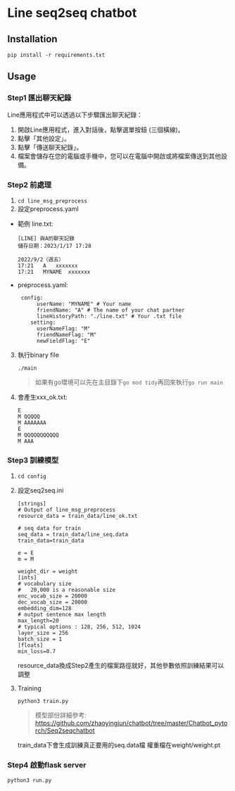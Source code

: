 Line seq2seq chatbot
===

## Installation

```
pip install -r requirements.txt
```

Usage
---
### Step1 匯出聊天紀錄
Line應用程式中可以透過以下步驟匯出聊天紀錄：

1. 開啟Line應用程式，進入對話後，點擊選單按鈕 (三個橫線)。
2. 點擊「其他設定」。
3. 點擊「傳送聊天紀錄」。
4. 檔案會儲存在您的電腦或手機中，您可以在電腦中開啟或將檔案傳送到其他設備。

### Step2 前處理
1. `cd line_msg_preprocess`
2. 設定preprocess.yaml
*   範例 line.txt:
    ```
    [LINE] 與A的聊天記錄
    儲存日期：2023/1/17 17:28

    2022/9/2（週五）
    17:21	A	xxxxxxx
    17:21	MYNAME	xxxxxxx
    ```
    
*    preprocess.yaml:

        ```
         config:
              userName: "MYNAME" # Your name
              friendName: "A" # The name of your chat partner
              lineHistoryPath: "./line.txt" # Your .txt file 
            setting:
              userNameFlag: "M"
              friendNameFlag: "M"
              newFieldFlag: "E"
        ```

3. 執行binary file
    ```
    ./main
    ```
    > 如果有go環境可以先在主目錄下`go mod tidy`再回來執行`go run main`
4. 會產生xxx_ok.txt:
    ```
    E
    M QQQQQ
    M AAAAAAA
    E
    M QQQQQQQQQQQ
    M AAA
    ```

### Step3 訓練模型
1. `cd config`
2. 設定seq2seq.ini
    ```
    [strings]
    # Output of line_msg_preprocess
    resource_data = train_data/line_ok.txt

    # seq data for train
    seq_data = train_data/line_seq.data
    train_data=train_data

    e = E
    m = M

    weight_dir = weight
    [ints]
    # vocabulary size 
    # 	20,000 is a reasonable size
    enc_vocab_size = 20000
    dec_vocab_size = 20000
    embedding_dim=128
    # output sentence max length
    max_length=20
    # typical options : 128, 256, 512, 1024
    layer_size = 256
    batch_size = 1
    [floats]
    min_loss=0.7

    ```
    resource_data換成Step2產生的檔案路徑就好，其他參數依照訓練結果可以調整
3. Training
    ```
    python3 train.py
    ```
    > 模型部份詳細參考: https://github.com/zhaoyingjun/chatbot/tree/master/Chatbot_pytorch/Seq2seqchatbot

    train_data下會生成訓練真正要用的seq.data檔
    權重檔在weight/weight.pt
    
### Step4 啟動flask server
    
    python3 run.py
